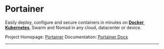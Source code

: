 # Portainer
Easily deploy, configure and secure containers in minutes on **[Docker](../docker/docker)**, **[Kubernetes](../kubernetes/kubernetes)**, Swarm and Nomad in any cloud, datacenter or device.

Project Homepage: [Portainer](https://www.portainer.io)
Documentation: [Portainer Docs](http://documentation.portainer.io)

---
